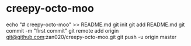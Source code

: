 # creepy-octo-moo
echo "# creepy-octo-moo" >> README.md
git init
git add README.md
git commit -m "first commit"
git remote add origin git@github.com:zan020/creepy-octo-moo.git
git push -u origin master
